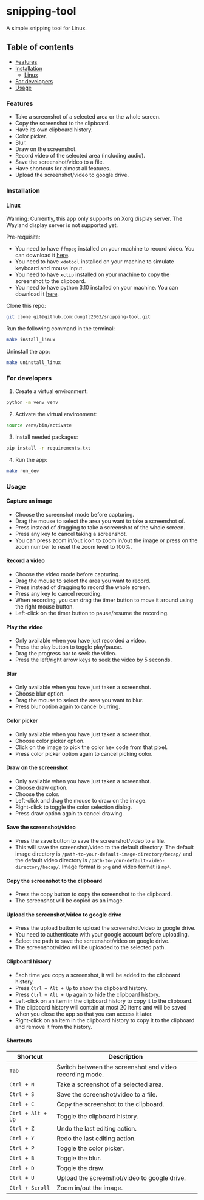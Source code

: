 # snipping-tool

A simple snipping tool for Linux.

## Table of contents

- [Features](#features)
- [Installation](#installation)
    - [Linux](#linux)
- [For developers](#for-developers)
- [Usage](#usage)

### Features

- Take a screenshot of a selected area or the whole screen.
- Copy the screenshot to the clipboard.
- Have its own clipboard history.
- Color picker.
- Blur.
- Draw on the screenshot.
- Record video of the selected area (including audio).
- Save the screenshot/video to a file.
- Have shortcuts for almost all features.
- Upload the screenshot/video to google drive.

### Installation

#### Linux

Warning: Currently, this app only supports on Xorg display server. The Wayland display server is not supported yet.

Pre-requisite:
- You need to have `ffmpeg` installed on your machine to record video. You can download it [here](https://ffmpeg.org/download.html).
- You need to have `xdotool` installed on your machine to simulate keyboard and mouse input.
- You need to have `xclip` installed on your machine to copy the screenshot to the clipboard.
- You need to have python 3.10 installed on your machine. You can download it [here](https://www.python.org/downloads/).

Clone this repo:
``` bash
git clone git@github.com:dungtl2003/snipping-tool.git
```

Run the following command in the terminal:

``` bash
make install_linux
```

Uninstall the app:

``` bash
make uninstall_linux
```

### For developers

1. Create a virtual environment:
``` bash
python -m venv venv
```

2. Activate the virtual environment:
``` bash
source venv/bin/activate
```

3. Install needed packages:
``` bash
pip install -r requirements.txt
```

4. Run the app:
``` bash
make run_dev
```

### Usage

#### Capture an image

- Choose the screenshot mode before capturing.
- Drag the mouse to select the area you want to take a screenshot of.
- Press instead of dragging to take a screenshot of the whole screen.
- Press any key to cancel taking a screenshot.
- You can press zoom in/out icon to zoom in/out the image or press on the zoom number to reset the zoom level to 100%.

#### Record a video

- Choose the video mode before capturing.
- Drag the mouse to select the area you want to record.
- Press instead of dragging to record the whole screen.
- Press any key to cancel recording.
- When recording, you can drag the timer button to move it around using the right mouse button.
- Left-click on the timer button to pause/resume the recording.


#### Play the video

- Only available when you have just recorded a video.
- Press the play button to toggle play/pause.
- Drag the progress bar to seek the video.
- Press the left/right arrow keys to seek the video by 5 seconds.

#### Blur

- Only available when you have just taken a screenshot.
- Choose blur option.
- Drag the mouse to select the area you want to blur.
- Press blur option again to cancel blurring.

#### Color picker

- Only available when you have just taken a screenshot.
- Choose color picker option.
- Click on the image to pick the color hex code from that pixel.
- Press color picker option again to cancel picking color.

#### Draw on the screenshot

- Only available when you have just taken a screenshot.
- Choose draw option.
- Choose the color.
- Left-click and drag the mouse to draw on the image.
- Right-click to toggle the color selection dialog.
- Press draw option again to cancel drawing.

#### Save the screenshot/video

- Press the save button to save the screenshot/video to a file.
- This will save the screenshot/video to the default directory. The default image directory is `/path-to-your-default-image-directory/becap/` and the default video directory is `/path-to-your-default-video-directory/becap/`. Image format is `png` and video format is `mp4`.

#### Copy the screenshot to the clipboard

- Press the copy button to copy the screenshot to the clipboard.
- The screenshot will be copied as an image.

#### Upload the screenshot/video to google drive

- Press the upload button to upload the screenshot/video to google drive.
- You need to authenticate with your google account before uploading.
- Select the path to save the screenshot/video on google drive.
- The screenshot/video will be uploaded to the selected path.

#### Clipboard history

- Each time you copy a screenshot, it will be added to the clipboard history.
- Press `Ctrl + Alt + Up` to show the clipboard history.
- Press `Ctrl + Alt + Up` again to hide the clipboard history.
- Left-click on an item in the clipboard history to copy it to the clipboard.
- The clipboard history will contain at most 20 items and will be saved when you close the app so that you can access it later.
- Right-click on an item in the clipboard history to copy it to the clipboard and remove it from the history.

#### Shortcuts

| Shortcut | Description |
| --- | --- |
| `Tab` | Switch between the screenshot and video recording mode. |
| `Ctrl + N` | Take a screenshot of a selected area. |
| `Ctrl + S` | Save the screenshot/video to a file. |
| `Ctrl + C` | Copy the screenshot to the clipboard. |
| `Ctrl + Alt + Up` | Toggle the clipboard history. |
| `Ctrl + Z` | Undo the last editing action. |
| `Ctrl + Y` | Redo the last editing action. |
| `Ctrl + P` | Toggle the color picker. |
| `Ctrl + B` | Toggle the blur. |
| `Ctrl + D` | Toggle the draw. |
| `Ctrl + U` | Upload the screenshot/video to google drive. |
| `Ctrl + Scroll` | Zoom in/out the image. |
